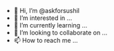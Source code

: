 - 👋 Hi, I’m @askforsushil
- 👀 I’m interested in ...
- 🌱 I’m currently learning ...
- 💞️ I’m looking to collaborate on ...
- 📫 How to reach me ...

<!---
askforsushil/askforsushil is a ✨ special ✨ repository because its `README.md` (this file) appears on your GitHub profile.
You can click the Preview link to take a look at your changes.
--->
